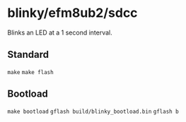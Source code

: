 blinky/efm8ub2/sdcc
==============

Blinks an LED at a 1 second interval.

Standard
-----------

`make`
`make flash`

Bootload
-----------
`make bootload`
`gflash build/blinky_bootload.bin`
`gflash b`